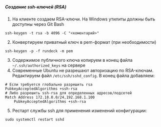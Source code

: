 ##### Создание ssh-ключей (RSA)
1. На клиенте создаем RSA-ключи. На Windows утилиты должны быть доступны через Git Bash  
```
ssh-keygen -t rsa -b 4096 -C "<коментарий>"
```  
2. Конвертируем приватный ключ в pem-формат (при необходимости)
```
ssh-keygen -p -f rundeck -m pem
```
3. Содержимое публичного ключа копируем в конец файла `~/.ssh/authorized_keys` на сервере  
4. Современные Ubuntu не разрешают авторизацию по RSA-ключам. Редактируем файл `/etc/ssh/sshd_config`. В конец файла добавляем:
```
# Если требуется глобально разрешить rsa
PubkeyAcceptedAlgorithms +ssh-rsa
# Либо разрешить ssh-rsa для определенных адресов/подсетей
Match Address 172.18.0.0/24,192.168.1.100
    PubkeyAcceptedAlgorithms +ssh-rsa
```
5. Рестарт службы ssh для применения изменений конфигурации:  
```
sudo systemctl restart sshd
```